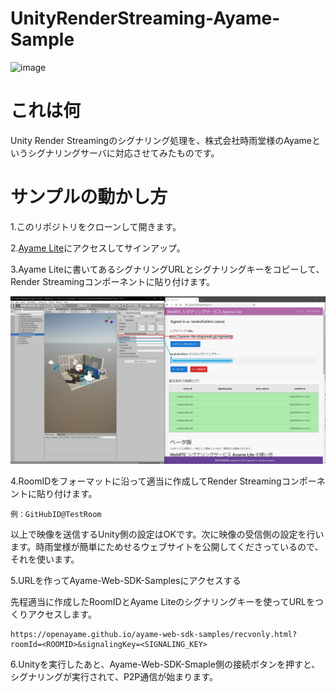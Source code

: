 # UnityRenderStreaming-Ayame-Sample

![image](https://github.com/tarakoKutibiru/UnityRenderStreaming-Ayame-Sample/blob/image/Image/UnityRenderStreaming-Ayame-Sample.gif?raw=true)

# これは何

Unity Render Streamingのシグナリング処理を、株式会社時雨堂様のAyameというシグナリングサーバに対応させてみたものです。

# サンプルの動かし方
1.このリポジトリをクローンして開きます。

2.[Ayame Lite](https://ayame-lite.shiguredo.jp/beta)にアクセスしてサインアップ。

3.Ayame Liteに書いてあるシグナリングURLとシグナリングキーをコピーして、Render Streamingコンポーネントに貼り付けます。

![image](https://github.com/tarakoKutibiru/UnityRenderStreaming-Ayame-Sample/blob/image/Image/SignalingKey.png?raw=true)

4.RoomIDをフォーマットに沿って適当に作成してRender Streamingコンポーネントに貼り付けます。

    例：GitHubID@TestRoom

以上で映像を送信するUnity側の設定はOKです。次に映像の受信側の設定を行います。時雨堂様が簡単にためせるウェブサイトを公開してくださっているので、それを使います。

5.URLを作ってAyame-Web-SDK-Samplesにアクセスする

先程適当に作成したRoomIDとAyame Liteのシグナリングキーを使ってURLをつくりアクセスします。

    https://openayame.github.io/ayame-web-sdk-samples/recvonly.html?roomId=<ROOMID>&signalingKey=<SIGNALING_KEY>

6.Unityを実行したあと、Ayame-Web-SDK-Smaple側の接続ボタンを押すと、シグナリングが実行されて、P2P通信が始まります。